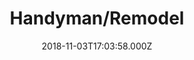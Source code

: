 ---
categories:
  - Handyman
date: 2018-11-03T17:03:58.000Z
title: Handyman/Remodel
description: >-
  We do it all, from installing curtains or changing light bulbs; down to demolition, full house drywall replacement, painting, new flooring, cabinets, siding, framing, and custom carpentry. We have worked on hundreds of residential properties; rated highly for integrity and quality. We believe in making our clients happy from beginning to end and that starts with being affordable. We are not like most companies who seek profit over customer satisfaction so we work closely with client to ensure we give them the complete package at an affordable rate. "YOU NAME IT WE'LL GET IT DONE." 
type: ''
price: ''
---